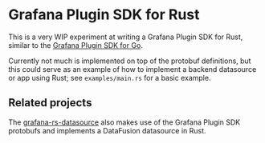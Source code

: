 Grafana Plugin SDK for Rust
===========================

This is a very WIP experiment at writing a Grafana Plugin SDK for Rust, similar to the [Grafana Plugin SDK for Go][go].

Currently not much is implemented on top of the protobuf definitions, but this could serve as an example of how to implement a backend datasource or app using Rust; see `examples/main.rs` for a basic example.

Related projects
----------------

The [grafana-rs-datasource] also makes use of the Grafana Plugin SDK protobufs and implements a DataFusion datasource in Rust.

[go]: https://pkg.go.dev/github.com/grafana/grafana-plugin-sdk-go.
[grafana-rs-datasource]: https://github.com/toddtreece/grafana-rs-datasource
